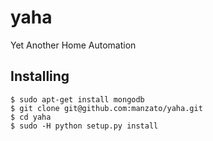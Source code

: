 # yaha
Yet Another Home Automation 


## Installing

```
$ sudo apt-get install mongodb
$ git clone git@github.com:manzato/yaha.git
$ cd yaha
$ sudo -H python setup.py install
```

